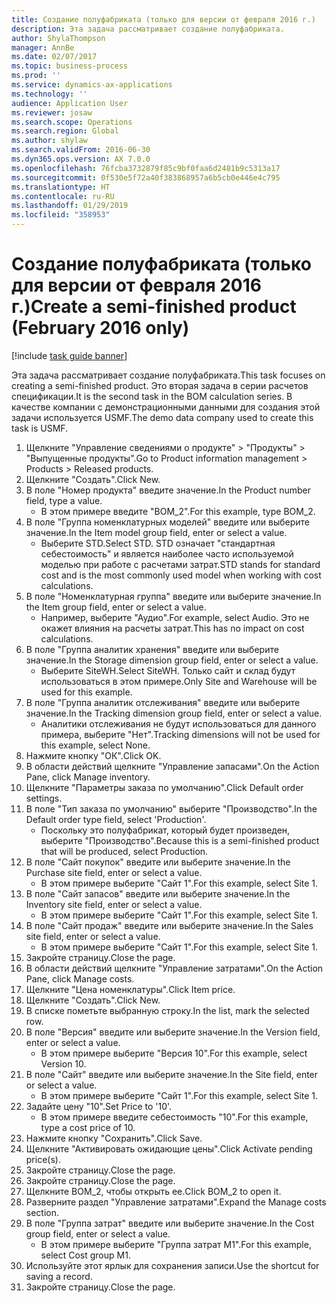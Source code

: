 ```yaml
---
title: Создание полуфабриката (только для версии от февраля 2016 г.)
description: Эта задача рассматривает создание полуфабриката.
author: ShylaThompson
manager: AnnBe
ms.date: 02/07/2017
ms.topic: business-process
ms.prod: ''
ms.service: dynamics-ax-applications
ms.technology: ''
audience: Application User
ms.reviewer: josaw
ms.search.scope: Operations
ms.search.region: Global
ms.author: shylaw
ms.search.validFrom: 2016-06-30
ms.dyn365.ops.version: AX 7.0.0
ms.openlocfilehash: 76fcba3732879f85c9bf0faa6d2481b9c5313a17
ms.sourcegitcommit: 0f530e5f72a40f383868957a6b5cb0e446e4c795
ms.translationtype: HT
ms.contentlocale: ru-RU
ms.lasthandoff: 01/29/2019
ms.locfileid: "358953"
---
```

# <a name="create-a-semi-finished-product-february-2016-only"></a><span data-ttu-id="3f849-103">Создание полуфабриката (только для версии от февраля 2016 г.)</span><span class="sxs-lookup"><span data-stu-id="3f849-103">Create a semi-finished product (February 2016 only)</span></span>

[!include [task guide banner](../../includes/task-guide-banner.md)]

<span data-ttu-id="3f849-104">Эта задача рассматривает создание полуфабриката.</span><span class="sxs-lookup"><span data-stu-id="3f849-104">This task focuses on creating a semi-finished product.</span></span> <span data-ttu-id="3f849-105">Это вторая задача в серии расчетов спецификации.</span><span class="sxs-lookup"><span data-stu-id="3f849-105">It is the second task in the BOM calculation series.</span></span> <span data-ttu-id="3f849-106">В качестве компании с демонстрационными данными для создания этой задачи используется USMF.</span><span class="sxs-lookup"><span data-stu-id="3f849-106">The demo data company used to create this task is USMF.</span></span>

1. <span data-ttu-id="3f849-107">Щелкните "Управление сведениями о продукте" > "Продукты" > "Выпущенные продукты".</span><span class="sxs-lookup"><span data-stu-id="3f849-107">Go to Product information management > Products > Released products.</span></span>
2. <span data-ttu-id="3f849-108">Щелкните "Создать".</span><span class="sxs-lookup"><span data-stu-id="3f849-108">Click New.</span></span>
3. <span data-ttu-id="3f849-109">В поле "Номер продукта" введите значение.</span><span class="sxs-lookup"><span data-stu-id="3f849-109">In the Product number field, type a value.</span></span>
    * <span data-ttu-id="3f849-110">В этом примере введите "BOM_2".</span><span class="sxs-lookup"><span data-stu-id="3f849-110">For this example, type BOM_2.</span></span>  
4. <span data-ttu-id="3f849-111">В поле "Группа номенклатурных моделей" введите или выберите значение.</span><span class="sxs-lookup"><span data-stu-id="3f849-111">In the Item model group field, enter or select a value.</span></span>
    * <span data-ttu-id="3f849-112">Выберите STD.</span><span class="sxs-lookup"><span data-stu-id="3f849-112">Select STD.</span></span> <span data-ttu-id="3f849-113">STD означает "стандартная себестоимость" и является наиболее часто используемой моделью при работе с расчетами затрат.</span><span class="sxs-lookup"><span data-stu-id="3f849-113">STD stands for standard cost and is the most commonly used model when working with cost calculations.</span></span>  
5. <span data-ttu-id="3f849-114">В поле "Номенклатурная группа" введите или выберите значение.</span><span class="sxs-lookup"><span data-stu-id="3f849-114">In the Item group field, enter or select a value.</span></span>
    * <span data-ttu-id="3f849-115">Например, выберите "Аудио".</span><span class="sxs-lookup"><span data-stu-id="3f849-115">For example, select Audio.</span></span> <span data-ttu-id="3f849-116">Это не окажет влияния на расчеты затрат.</span><span class="sxs-lookup"><span data-stu-id="3f849-116">This has no impact on cost calculations.</span></span>  
6. <span data-ttu-id="3f849-117">В поле "Группа аналитик хранения" введите или выберите значение.</span><span class="sxs-lookup"><span data-stu-id="3f849-117">In the Storage dimension group field, enter or select a value.</span></span>
    * <span data-ttu-id="3f849-118">Выберите SiteWH.</span><span class="sxs-lookup"><span data-stu-id="3f849-118">Select SiteWH.</span></span> <span data-ttu-id="3f849-119">Только сайт и склад будут использоваться в этом примере.</span><span class="sxs-lookup"><span data-stu-id="3f849-119">Only Site and Warehouse will be used for this example.</span></span>  
7. <span data-ttu-id="3f849-120">В поле "Группа аналитик отслеживания" введите или выберите значение.</span><span class="sxs-lookup"><span data-stu-id="3f849-120">In the Tracking dimension group field, enter or select a value.</span></span>
    * <span data-ttu-id="3f849-121">Аналитики отслеживания не будут использоваться для данного примера, выберите "Нет".</span><span class="sxs-lookup"><span data-stu-id="3f849-121">Tracking dimensions will not be used for this example, select None.</span></span>  
8. <span data-ttu-id="3f849-122">Нажмите кнопку "OК".</span><span class="sxs-lookup"><span data-stu-id="3f849-122">Click OK.</span></span>
9. <span data-ttu-id="3f849-123">В области действий щелкните "Управление запасами".</span><span class="sxs-lookup"><span data-stu-id="3f849-123">On the Action Pane, click Manage inventory.</span></span>
10. <span data-ttu-id="3f849-124">Щелкните "Параметры заказа по умолчанию".</span><span class="sxs-lookup"><span data-stu-id="3f849-124">Click Default order settings.</span></span>
11. <span data-ttu-id="3f849-125">В поле "Тип заказа по умолчанию" выберите "Производство".</span><span class="sxs-lookup"><span data-stu-id="3f849-125">In the Default order type field, select 'Production'.</span></span>
    * <span data-ttu-id="3f849-126">Поскольку это полуфабрикат, который будет произведен, выберите "Производство".</span><span class="sxs-lookup"><span data-stu-id="3f849-126">Because this is a semi-finished product that will be produced, select Production.</span></span>  
12. <span data-ttu-id="3f849-127">В поле "Сайт покупок" введите или выберите значение.</span><span class="sxs-lookup"><span data-stu-id="3f849-127">In the Purchase site field, enter or select a value.</span></span>
    * <span data-ttu-id="3f849-128">В этом примере выберите "Cайт 1".</span><span class="sxs-lookup"><span data-stu-id="3f849-128">For this example, select Site 1.</span></span>  
13. <span data-ttu-id="3f849-129">В поле "Сайт запасов" введите или выберите значение.</span><span class="sxs-lookup"><span data-stu-id="3f849-129">In the Inventory site field, enter or select a value.</span></span>
    * <span data-ttu-id="3f849-130">В этом примере выберите "Cайт 1".</span><span class="sxs-lookup"><span data-stu-id="3f849-130">For this example, select Site 1.</span></span>  
14. <span data-ttu-id="3f849-131">В поле "Сайт продаж" введите или выберите значение.</span><span class="sxs-lookup"><span data-stu-id="3f849-131">In the Sales site field, enter or select a value.</span></span>
    * <span data-ttu-id="3f849-132">В этом примере выберите "Cайт 1".</span><span class="sxs-lookup"><span data-stu-id="3f849-132">For this example, select Site 1.</span></span>  
15. <span data-ttu-id="3f849-133">Закройте страницу.</span><span class="sxs-lookup"><span data-stu-id="3f849-133">Close the page.</span></span>
16. <span data-ttu-id="3f849-134">В области действий щелкните "Управление затратами".</span><span class="sxs-lookup"><span data-stu-id="3f849-134">On the Action Pane, click Manage costs.</span></span>
17. <span data-ttu-id="3f849-135">Щелкните "Цена номенклатуры".</span><span class="sxs-lookup"><span data-stu-id="3f849-135">Click Item price.</span></span>
18. <span data-ttu-id="3f849-136">Щелкните "Создать".</span><span class="sxs-lookup"><span data-stu-id="3f849-136">Click New.</span></span>
19. <span data-ttu-id="3f849-137">В списке пометьте выбранную строку.</span><span class="sxs-lookup"><span data-stu-id="3f849-137">In the list, mark the selected row.</span></span>
20. <span data-ttu-id="3f849-138">В поле "Версия" введите или выберите значение.</span><span class="sxs-lookup"><span data-stu-id="3f849-138">In the Version field, enter or select a value.</span></span>
    * <span data-ttu-id="3f849-139">В этом примере выберите "Версия 10".</span><span class="sxs-lookup"><span data-stu-id="3f849-139">For this example, select Version 10.</span></span>  
21. <span data-ttu-id="3f849-140">В поле "Сайт" введите или выберите значение.</span><span class="sxs-lookup"><span data-stu-id="3f849-140">In the Site field, enter or select a value.</span></span>
    * <span data-ttu-id="3f849-141">В этом примере выберите "Cайт 1".</span><span class="sxs-lookup"><span data-stu-id="3f849-141">For this example, select Site 1.</span></span>  
22. <span data-ttu-id="3f849-142">Задайте цену "10".</span><span class="sxs-lookup"><span data-stu-id="3f849-142">Set Price to '10'.</span></span>
    * <span data-ttu-id="3f849-143">В этом примере введите себестоимость "10".</span><span class="sxs-lookup"><span data-stu-id="3f849-143">For this example, type a cost price of 10.</span></span>  
23. <span data-ttu-id="3f849-144">Нажмите кнопку "Сохранить".</span><span class="sxs-lookup"><span data-stu-id="3f849-144">Click Save.</span></span>
24. <span data-ttu-id="3f849-145">Щелкните "Активировать ожидающие цены".</span><span class="sxs-lookup"><span data-stu-id="3f849-145">Click Activate pending price(s).</span></span>
25. <span data-ttu-id="3f849-146">Закройте страницу.</span><span class="sxs-lookup"><span data-stu-id="3f849-146">Close the page.</span></span>
26. <span data-ttu-id="3f849-147">Закройте страницу.</span><span class="sxs-lookup"><span data-stu-id="3f849-147">Close the page.</span></span>
27. <span data-ttu-id="3f849-148">Щелкните BOM_2, чтобы открыть ее.</span><span class="sxs-lookup"><span data-stu-id="3f849-148">Click BOM_2 to open it.</span></span>
28. <span data-ttu-id="3f849-149">Разверните раздел "Управление затратами".</span><span class="sxs-lookup"><span data-stu-id="3f849-149">Expand the Manage costs section.</span></span>
29. <span data-ttu-id="3f849-150">В поле "Группа затрат" введите или выберите значение.</span><span class="sxs-lookup"><span data-stu-id="3f849-150">In the Cost group field, enter or select a value.</span></span>
    * <span data-ttu-id="3f849-151">В этом примере выберите "Группа затрат M1".</span><span class="sxs-lookup"><span data-stu-id="3f849-151">For this example, select Cost group M1.</span></span>  
30. <span data-ttu-id="3f849-152">Используйте этот ярлык для сохранения записи.</span><span class="sxs-lookup"><span data-stu-id="3f849-152">Use the shortcut for saving a record.</span></span>
31. <span data-ttu-id="3f849-153">Закройте страницу.</span><span class="sxs-lookup"><span data-stu-id="3f849-153">Close the page.</span></span>


